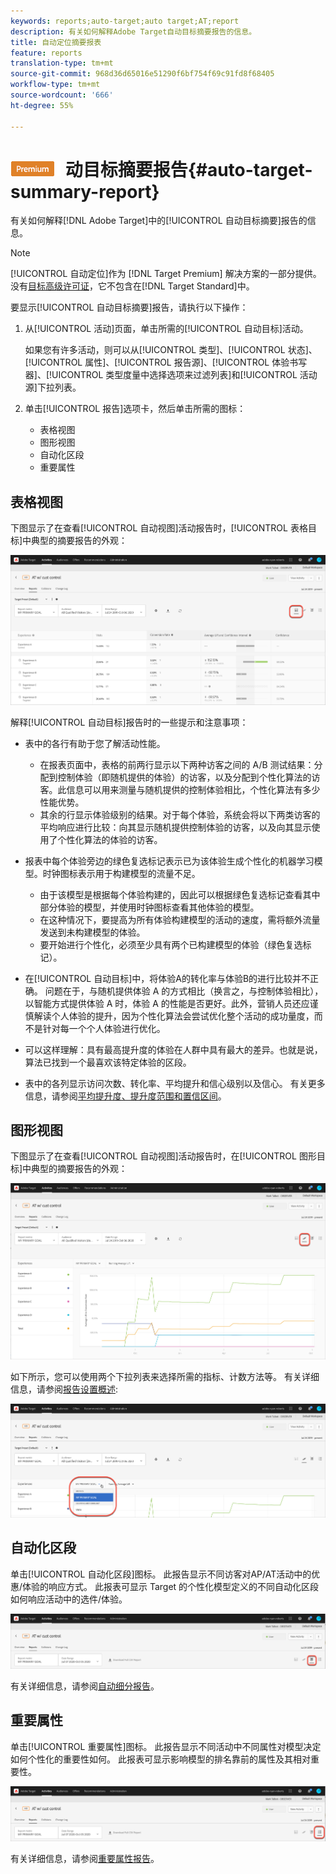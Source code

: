 ```yaml
---
keywords: reports;auto-target;auto target;AT;report
description: 有关如何解释Adobe Target自动目标摘要报告的信息。
title: 自动定位摘要报表
feature: reports
translation-type: tm+mt
source-git-commit: 968d36d65016e51290f6bf754f69c91fd8f68405
workflow-type: tm+mt
source-wordcount: '666'
ht-degree: 55%

---
```



# ![Premiuma自](/help/assets/premium.png) 动目标摘要报告{#auto-target-summary-report}

有关如何解释[!DNL Adobe Target]中的[!UICONTROL 自动目标摘要]报告的信息。

>[!NOTE]
>
>[!UICONTROL 自动定位]作为 [!DNL Target Premium] 解决方案的一部分提供。没有[目标高级许可证](/help/c-intro/intro.md#premium)，它不包含在[!DNL Target Standard]中。

要显示[!UICONTROL 自动目标摘要]报告，请执行以下操作：

1. 从[!UICONTROL 活动]页面，单击所需的[!UICONTROL 自动目标]活动。

   如果您有许多活动，则可以从[!UICONTROL 类型]、[!UICONTROL 状态]、[!UICONTROL 属性]、[!UICONTROL 报告源]、[!UICONTROL 体验书写器]、[!UICONTROL 类型度量中选择选项来过滤列表]和[!UICONTROL 活动源]下拉列表。

1. 单击[!UICONTROL 报告]选项卡，然后单击所需的图标：

   * 表格视图
   * 图形视图
   * 自动化区段
   * 重要属性

## 表格视图

下图显示了在查看[!UICONTROL 自动视图]活动报告时，[!UICONTROL 表格目标]中典型的摘要报告的外观：

![自动目标表视图报告](/help/c-reports/assets/at-table-view.png)

解释[!UICONTROL 自动目标]报告时的一些提示和注意事项：

* 表中的各行有助于您了解活动性能。

   * 在报表页面中，表格的前两行显示以下两种访客之间的 A/B 测试结果：分配到控制体验（即随机提供的体验）的访客，以及分配到个性化算法的访客。此信息可以用来测量与随机提供的控制体验相比，个性化算法有多少性能优势。
   * 其余的行显示体验级别的结果。对于每个体验，系统会将以下两类访客的平均响应进行比较：向其显示随机提供控制体验的访客，以及向其显示使用了个性化算法的体验的访客。

* 报表中每个体验旁边的绿色复选标记表示已为该体验生成个性化的机器学习模型。时钟图标表示用于构建模型的流量不足。

   * 由于该模型是根据每个体验构建的，因此可以根据绿色复选标记查看其中部分体验的模型，并使用时钟图标查看其他体验的模型。
   * 在这种情况下，要提高为所有体验构建模型的活动的速度，需将额外流量发送到未构建模型的体验。
   * 要开始进行个性化，必须至少具有两个已构建模型的体验（绿色复选标记）。

* 在[!UICONTROL 自动目标]中，将体验A的转化率与体验B的进行比较并不正确。 问题在于，与随机提供体验 A 的方式相比（换言之，与控制体验相比），以智能方式提供体验 A 时，体验 A 的性能是否更好。此外，营销人员还应谨慎解读个人体验的提升，因为个性化算法会尝试优化整个活动的成功量度，而不是针对每一个个人体验进行优化。
* 可以这样理解：具有最高提升度的体验在人群中具有最大的差异。也就是说，算法已找到一个最喜欢该特定体验的区段。
* 表中的各列显示访问次数、转化率、平均提升和信心级别以及信心。 有关更多信息，请参阅[平均提升度、提升度范围和置信区间](/help/c-reports/c-report-settings/average-lift-bounds-and-confidence-interval.md)。

## 图形视图

下图显示了在查看[!UICONTROL 自动视图]活动报告时，在[!UICONTROL 图形目标]中典型的摘要报告的外观：

![自动目标图视图报告](/help/c-reports/assets/at-graph-view.png)

如下所示，您可以使用两个下拉列表来选择所需的指标、计数方法等。 有关详细信息，请参阅[报告设置概述](/help/c-reports/c-report-settings/report-settings.md):

![自动目标图视图报告](/help/c-reports/assets/at-graph-view-2.png)

## 自动化区段

单击[!UICONTROL 自动化区段]图标。 此报告显示不同访客对AP/AT活动中的优惠/体验的响应方式。 此报表可显示 Target 的个性化模型定义的不同自动化区段如何响应活动中的选件/体验。

![自动细分图标](/help/c-reports/assets/icon-automated-sements.png)

有关详细信息，请参阅[自动细分报告](/help/c-reports/c-personalization-insights-reports/automated-segments-report.md)。

## 重要属性

单击[!UICONTROL 重要属性]图标。 此报告显示不同活动中不同属性对模型决定如何个性化的重要性如何。 此报表可显示影响模型的排名靠前的属性及其相对重要性。

![重要属性图标](/help/c-reports/assets/icon-important-attributes.png)

有关详细信息，请参阅[重要属性报告](/help/c-reports/c-personalization-insights-reports/important-attributes-report.md)。
